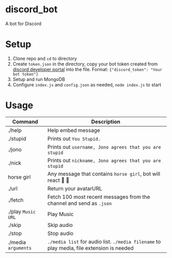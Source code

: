 # discord_bot

A bot for Discord

# Setup

1. Clone repo and `cd` to directory
2. Create `token.json` in the directory, copy your bot token created from [discord developer portal](https://discord.com/developers/applications) into the file. Format: `{"discord_token": "Your bot token"}`
3. Setup and run MongoDB
4. Configure `index.js` and `config.json` as needed, `node index.js` to start

# Usage

| Command             | Description                                                                               |
| ------------------- | ----------------------------------------------------------------------------------------- |
| ./help              | Help embed message                                                                        |
| ./stupid            | Prints out `You Stupid.`                                                                  |
| ./jono              | Prints out `username, Jono agrees that you are stupid`                                    |
| ./nick              | Prints out `nickname, Jono agrees that you are stupid`                                    |
| horse girl          | Any message that contains `horse girl`, bot will react 🐴 👧                              |
| ./url               | Return your avatarURL                                                                     |
| ./fetch             | Fetch 100 most recent messages from the channel and send as `.json`                       |
| ./play `Music URL`  | Play Music                                                                                |
| ./skip              | Skip audio                                                                                |
| ./stop              | Stop audio                                                                                |
| ./media `arguments` | `./media list` for audio list. `./media filename` to play media, file extension is needed |
